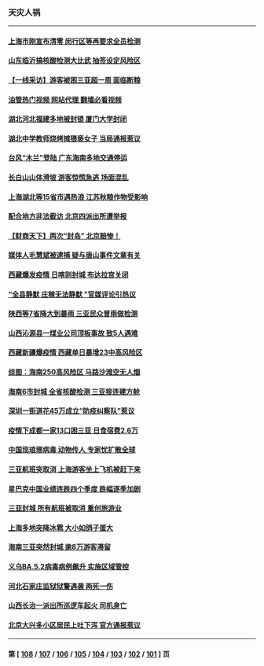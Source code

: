 ### 天灾人祸
---
#### [上海市刚宣布清零 闵行区等再要求全员检测](../../pages/ncid280/n13799959.md?08111245) 
#### [山东临沂搞核酸检测大比武 抽签设定风险区](../../pages/ncid280/n13799924.md?08111245) 
#### [【一线采访】游客被困三亚超一周 面临断粮](../../pages/ncid280/n13799624.md?08111245) 
#### [油管热门视频 网站代理 翻墙必看视频](http://209.222.30.114:81/youtube.html?08111245)
#### [湖北河北福建多地被封锁 厦门大学封闭](../../pages/ncid280/n13799527.md?08111245) 
#### [湖北中学教师烧烤摊猥亵女子 当局通报惹议](../../pages/ncid280/n13799580.md?08111245) 
#### [台风“木兰”登陆 广东海南多地交通停运](../../pages/ncid280/n13799396.md?08111245) 
#### [长白山山体滑坡 游客惊慌急逃 场面混乱](../../pages/ncid280/n13799544.md?08111245) 
#### [上海湖北等15省市遇热浪 江苏秋粮作物受影响](../../pages/ncid280/n13799256.md?08111245) 
#### [配合地方非法截访 北京四派出所遭举报](../../pages/ncid280/n13799156.md?08111245) 
#### [【财商天下】两次“封岛” 北京赔惨！](../../pages/ncid280/n13799013.md?08111245) 
#### [媒体人毛慧斌被逮捕 疑与唐山事件文章有关](../../pages/ncid280/n13799002.md?08111245) 
#### [西藏爆发疫情 日喀则封城 布达拉宫关闭](../../pages/ncid280/n13798637.md?08111245) 
#### [“全县静默 庄稼无法静默 ”官媒评论引热议](../../pages/ncid280/n13798113.md?08111245) 
#### [陕西等7省降大到暴雨 三亚民众冒雨做检测](../../pages/ncid280/n13797959.md?08111245) 
#### [山西沁源县一煤业公司顶板事故 致5人遇难](../../pages/ncid280/n13798050.md?08111245) 
#### [西藏新疆爆疫情 西藏单日暴增23中高风险区](../../pages/ncid280/n13797972.md?08111245) 
#### [组图：海南250高风险区 马路沙滩空无人烟](../../pages/ncid280/n13797948.md?08111245) 
#### [海南6市封城 全省核酸检测 三亚接连建方舱](../../pages/ncid280/n13797722.md?08111245) 
#### [深圳一街道花45万成立“防疫纠察队”惹议](../../pages/ncid280/n13797675.md?08111245) 
#### [疫情下成都一家13口困三亚 日食宿费2.6万](../../pages/ncid280/n13797379.md?08111245) 
#### [中国现琅琊病毒 动物传人 专家忧扩散全球](../../pages/ncid280/n13797418.md?08111245) 
#### [三亚航班突取消 上海游客坐上飞机被赶下来](../../pages/ncid280/n13797322.md?08111245) 
#### [星巴克中国业绩连跌四个季度 跌幅逐季加剧](../../pages/ncid280/n13797229.md?08111245) 
#### [三亚封城 所有航班被取消 重创旅游业](../../pages/ncid280/n13796943.md?08111245) 
#### [上海多地突降冰雹 大小如鸽子蛋大](../../pages/ncid280/n13797006.md?08111245) 
#### [海南三亚突然封城 逾8万游客滞留](../../pages/ncid280/n13796838.md?08111245) 
#### [义乌BA.5.2病毒病例飙升 实施区域管控](../../pages/ncid280/n13796320.md?08111245) 
#### [河北石家庄监狱狱警遇袭 两死一伤](../../pages/ncid280/n13796296.md?08111245) 
#### [山西长治一派出所巡逻车起火 司机身亡](../../pages/ncid280/n13796204.md?08111245) 
#### [北京大兴多小区居民上吐下泻 官方通报惹议](../../pages/ncid280/n13795413.md?08111245) 

---
#### 第 [ [108](./108.md?08111245) / [107](./107.md?08111245) / [106](./106.md?08111245) / [105](./105.md?08111245) / [104](./104.md?08111245) / [103](./103.md?08111245) / [102](./102.md?08111245) / [101](./101.md?08111245) ] 页
